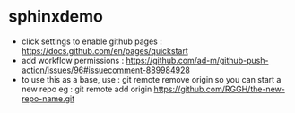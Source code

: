 # sphinxdemo

- click settings to enable github pages : https://docs.github.com/en/pages/quickstart
- add workflow permissions : https://github.com/ad-m/github-push-action/issues/96#issuecomment-889984928
- to use this as a base, use : git remote remove origin so you can start a new repo
    eg : git remote add origin https://github.com/RGGH/the-new-repo-name.git
